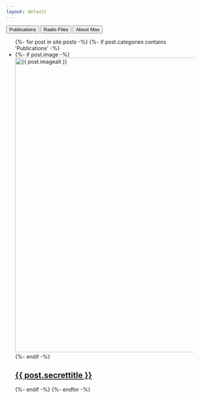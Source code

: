 ```yaml
---
layout: default
---
```

<div class="tabtitles">
  <button class="hoverbold" onclick="opentabs('Publications')"><span>Publications</span></button>
  <button class="hoverbold" onclick="opentabs('Radio')"><span>Radio Files</span></button>
  <button class="hoverbold" onclick="opentabs('About')"><span>About Max</span></button>
</div>

<div id="Publications" class="tabs">
  <ul class="list-1">
  {%- for post in site.posts -%}
      {%- if post.categories contains 'Publications' -%}
        <li>
          {%- if post.image -%}
            <a href="{{ post.url | relative_url }}">
              <img src="{{- post.image | relative_url -}}" 
                   alt="{{ post.imagealt }}" 
                   width="790"
              >
            </a>
          {%- endif -%}
            <a href="{{ post.url | relative_url }}">
                <h2 class="postborder hoverbold">
                    {{ post.secrettitle }}
                </h2>
            </a>
        </li>
      {%- endif -%}
  {%- endfor -%}
  </ul>
</div>

<div id="Radio" style="display:none" class="tabs">
  <ul class="list-1">
  {%- for post in site.posts -%}
      {%- if post.categories contains 'Radio' -%}
        <li>
          {%- if post.image -%}
            <a href="{{ post.url | relative_url }}">
              <img src="{{- post.image | relative_url -}}" 
                   alt="{{ post.imagealt }}" 
                   width="790"
              >
            </a>
          {%- endif -%}
            <a href="{{ post.url | relative_url }}">
                <h2 class="postborder hoverbold">
                    {{ post.secrettitle }}
                </h2>
            </a>
        </li>
      {%- endif -%}    
  {%- endfor -%}
  </ul> 
</div>

<div id="About" style="display:none" class="tabs">
  <p>Tokyo is the capital of Japan.</p>
</div>

<script>
function opentabs(tabsname) {
  var i;
  var x = document.getElementsByClassName("tabs");
  for (i = 0; i < x.length; i++) {
    x[i].style.display = "none";  
  }
  document.getElementById(tabsname).style.display = "block";  
}
</script>